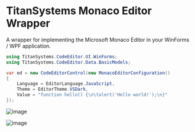 # TitanSystems Monaco Editor Wrapper

A wrapper for implementing the Microsoft Monaco Editor in your WinForms / WPF application.

```csharp
using TitanSystems.CodeEditor.UI.WinForms;
using TitanSystems.CodeEditor.Data.BasicModels;

var ed = new CodeEditorControl(new MonacoEditorConfiguration()
{
    Language = EditorLanguage.JavaScript,
    Theme = EditorTheme.VSDark,
    Value = "function hello() {\n\talert('Hello world!');\n}"
});
```

![image](https://github.com/user-attachments/assets/6d1d10fe-768c-4ea0-bfe7-c108406b9053)

![image](https://github.com/user-attachments/assets/44c51afd-0440-4ef6-bdcc-610d6987433a)
